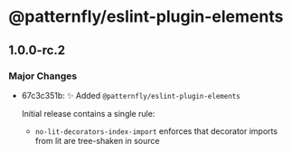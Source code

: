 # @patternfly/eslint-plugin-elements

## 1.0.0-rc.2

### Major Changes

- 67c3c351b: ✨ Added `@patternfly/eslint-plugin-elements`

  Initial release contains a single rule:

  - `no-lit-decorators-index-import` enforces that decorator imports from lit are
    tree-shaken in source
